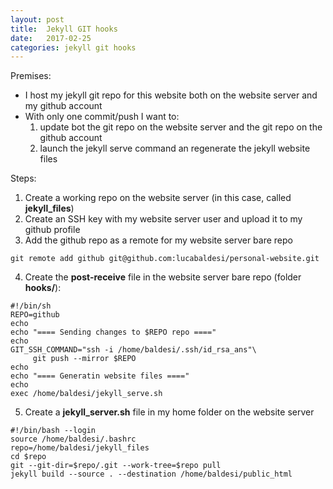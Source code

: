 ```yaml
---
layout: post
title:  Jekyll GIT hooks
date:   2017-02-25 
categories: jekyll git hooks
---
```


Premises:
 * I host my jekyll git repo for this website both on the website server and my github account
 * With only one commit/push I want to:
	1. update bot the git repo on the website server and the git repo on the github account
	2. launch the jekyll serve command an regenerate the jekyll website files

Steps:
 1. Create a working repo on the website server (in this case, called __jekyll_files__)
 2. Create an SSH key with my website server user and upload it to my github profile
 3. Add the github repo as a remote for my website server bare repo
```
git remote add github git@github.com:lucabaldesi/personal-website.git
```
 4. Create the __post-receive__ file in the website server bare repo (folder __hooks/__):
```
#!/bin/sh
REPO=github
echo
echo "==== Sending changes to $REPO repo ===="
echo
GIT_SSH_COMMAND="ssh -i /home/baldesi/.ssh/id_rsa_ans"\
	 git push --mirror $REPO
echo
echo "==== Generatin website files ===="
echo
exec /home/baldesi/jekyll_serve.sh
```
 5. Create a __jekyll_server.sh__ file in my home folder on the website server
```
#!/bin/bash --login
source /home/baldesi/.bashrc
repo=/home/baldesi/jekyll_files
cd $repo
git --git-dir=$repo/.git --work-tree=$repo pull
jekyll build --source . --destination /home/baldesi/public_html
```
